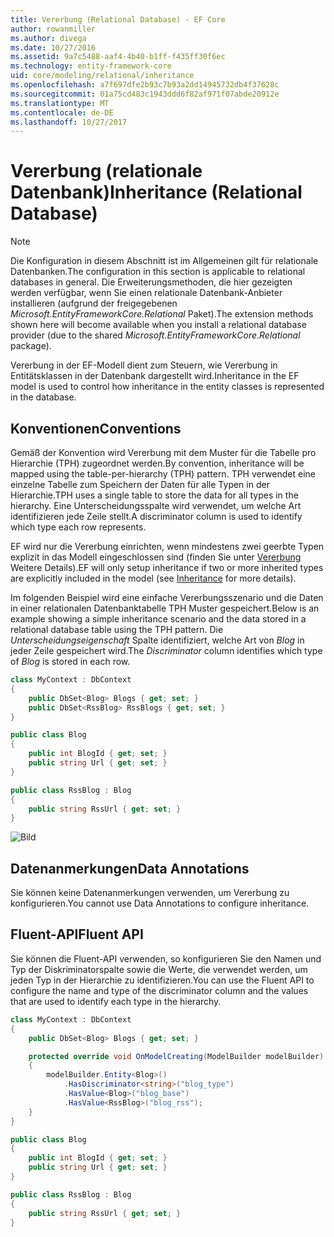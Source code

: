 ```yaml
---
title: Vererbung (Relational Database) - EF Core
author: rowanmiller
ms.author: divega
ms.date: 10/27/2016
ms.assetid: 9a7c5488-aaf4-4b40-b1ff-f435ff30f6ec
ms.technology: entity-framework-core
uid: core/modeling/relational/inheritance
ms.openlocfilehash: a7f697dfe2b93c7b93a2dd14945732db4f37628c
ms.sourcegitcommit: 01a75cd483c1943ddd6f82af971f07abde20912e
ms.translationtype: MT
ms.contentlocale: de-DE
ms.lasthandoff: 10/27/2017
---
```

# <a name="inheritance-relational-database"></a><span data-ttu-id="b7e3a-102">Vererbung (relationale Datenbank)</span><span class="sxs-lookup"><span data-stu-id="b7e3a-102">Inheritance (Relational Database)</span></span>

> [!NOTE]  
> <span data-ttu-id="b7e3a-103">Die Konfiguration in diesem Abschnitt ist im Allgemeinen gilt für relationale Datenbanken.</span><span class="sxs-lookup"><span data-stu-id="b7e3a-103">The configuration in this section is applicable to relational databases in general.</span></span> <span data-ttu-id="b7e3a-104">Die Erweiterungsmethoden, die hier gezeigten werden verfügbar, wenn Sie einen relationale Datenbank-Anbieter installieren (aufgrund der freigegebenen *Microsoft.EntityFrameworkCore.Relational* Paket).</span><span class="sxs-lookup"><span data-stu-id="b7e3a-104">The extension methods shown here will become available when you install a relational database provider (due to the shared *Microsoft.EntityFrameworkCore.Relational* package).</span></span>

<span data-ttu-id="b7e3a-105">Vererbung in der EF-Modell dient zum Steuern, wie Vererbung in Entitätsklassen in der Datenbank dargestellt wird.</span><span class="sxs-lookup"><span data-stu-id="b7e3a-105">Inheritance in the EF model is used to control how inheritance in the entity classes is represented in the database.</span></span>

## <a name="conventions"></a><span data-ttu-id="b7e3a-106">Konventionen</span><span class="sxs-lookup"><span data-stu-id="b7e3a-106">Conventions</span></span>

<span data-ttu-id="b7e3a-107">Gemäß der Konvention wird Vererbung mit dem Muster für die Tabelle pro Hierarchie (TPH) zugeordnet werden.</span><span class="sxs-lookup"><span data-stu-id="b7e3a-107">By convention, inheritance will be mapped using the table-per-hierarchy (TPH) pattern.</span></span> <span data-ttu-id="b7e3a-108">TPH verwendet eine einzelne Tabelle zum Speichern der Daten für alle Typen in der Hierarchie.</span><span class="sxs-lookup"><span data-stu-id="b7e3a-108">TPH uses a single table to store the data for all types in the hierarchy.</span></span> <span data-ttu-id="b7e3a-109">Eine Unterscheidungsspalte wird verwendet, um welche Art identifizieren jede Zeile stellt.</span><span class="sxs-lookup"><span data-stu-id="b7e3a-109">A discriminator column is used to identify which type each row represents.</span></span>

<span data-ttu-id="b7e3a-110">EF wird nur die Vererbung einrichten, wenn mindestens zwei geerbte Typen explizit in das Modell eingeschlossen sind (finden Sie unter [Vererbung](../inheritance.md) Weitere Details).</span><span class="sxs-lookup"><span data-stu-id="b7e3a-110">EF will only setup inheritance if two or more inherited types are explicitly included in the model (see [Inheritance](../inheritance.md) for more details).</span></span>

<span data-ttu-id="b7e3a-111">Im folgenden Beispiel wird eine einfache Vererbungsszenario und die Daten in einer relationalen Datenbanktabelle TPH Muster gespeichert.</span><span class="sxs-lookup"><span data-stu-id="b7e3a-111">Below is an example showing a simple inheritance scenario and the data stored in a relational database table using the TPH pattern.</span></span> <span data-ttu-id="b7e3a-112">Die *Unterscheidungseigenschaft* Spalte identifiziert, welche Art von *Blog* in jeder Zeile gespeichert wird.</span><span class="sxs-lookup"><span data-stu-id="b7e3a-112">The *Discriminator* column identifies which type of *Blog* is stored in each row.</span></span>

<!-- [!code-csharp[Main](samples/core/relational/Modeling/Conventions/Samples/InheritanceDbSets.cs)] -->
``` csharp
class MyContext : DbContext
{
    public DbSet<Blog> Blogs { get; set; }
    public DbSet<RssBlog> RssBlogs { get; set; }
}

public class Blog
{
    public int BlogId { get; set; }
    public string Url { get; set; }
}

public class RssBlog : Blog
{
    public string RssUrl { get; set; }
}
```

![Bild](_static/inheritance-tph-data.png)

## <a name="data-annotations"></a><span data-ttu-id="b7e3a-114">Datenanmerkungen</span><span class="sxs-lookup"><span data-stu-id="b7e3a-114">Data Annotations</span></span>

<span data-ttu-id="b7e3a-115">Sie können keine Datenanmerkungen verwenden, um Vererbung zu konfigurieren.</span><span class="sxs-lookup"><span data-stu-id="b7e3a-115">You cannot use Data Annotations to configure inheritance.</span></span>

## <a name="fluent-api"></a><span data-ttu-id="b7e3a-116">Fluent-API</span><span class="sxs-lookup"><span data-stu-id="b7e3a-116">Fluent API</span></span>

<span data-ttu-id="b7e3a-117">Sie können die Fluent-API verwenden, so konfigurieren Sie den Namen und Typ der Diskriminatorspalte sowie die Werte, die verwendet werden, um jeden Typ in der Hierarchie zu identifizieren.</span><span class="sxs-lookup"><span data-stu-id="b7e3a-117">You can use the Fluent API to configure the name and type of the discriminator column and the values that are used to identify each type in the hierarchy.</span></span>

<!-- [!code-csharp[Main](samples/core/relational/Modeling/FluentAPI/Samples/InheritanceTPHDiscriminator.cs?highlight=7,8,9,10)] -->
``` csharp
class MyContext : DbContext
{
    public DbSet<Blog> Blogs { get; set; }

    protected override void OnModelCreating(ModelBuilder modelBuilder)
    {
        modelBuilder.Entity<Blog>()
            .HasDiscriminator<string>("blog_type")
            .HasValue<Blog>("blog_base")
            .HasValue<RssBlog>("blog_rss");
    }
}

public class Blog
{
    public int BlogId { get; set; }
    public string Url { get; set; }
}

public class RssBlog : Blog
{
    public string RssUrl { get; set; }
}
```
